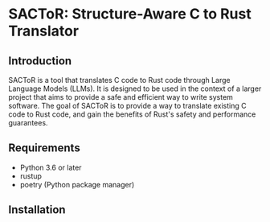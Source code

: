 # SACToR: Structure-Aware C to Rust Translator

## Introduction

SACToR is a tool that translates C code to Rust code through Large Language Models (LLMs). It is designed to be used in the context of a larger project that aims to provide a safe and efficient way to write system software. The goal of SACToR is to provide a way to translate existing C code to Rust code, and gain the benefits of Rust's safety and performance guarantees.

## Requirements

- Python 3.6 or later
- rustup
- poetry (Python package manager)

## Installation

